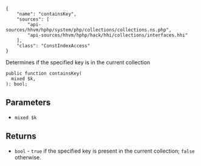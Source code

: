 ``` yamlmeta
{
    "name": "containsKey",
    "sources": [
        "api-sources/hhvm/hphp/system/php/collections/collections.ns.php",
        "api-sources/hhvm/hphp/hack/hhi/collections/interfaces.hhi"
    ],
    "class": "ConstIndexAccess"
}
```




Determines if the specified key is in the current collection




``` Hack
public function containsKey(
  mixed $k,
): bool;
```




## Parameters




+ ` mixed $k `




## Returns




* ` bool ` - `` true `` if the specified key is present in the current collection;
  ``` false ``` otherwise.
<!-- HHAPIDOC -->
